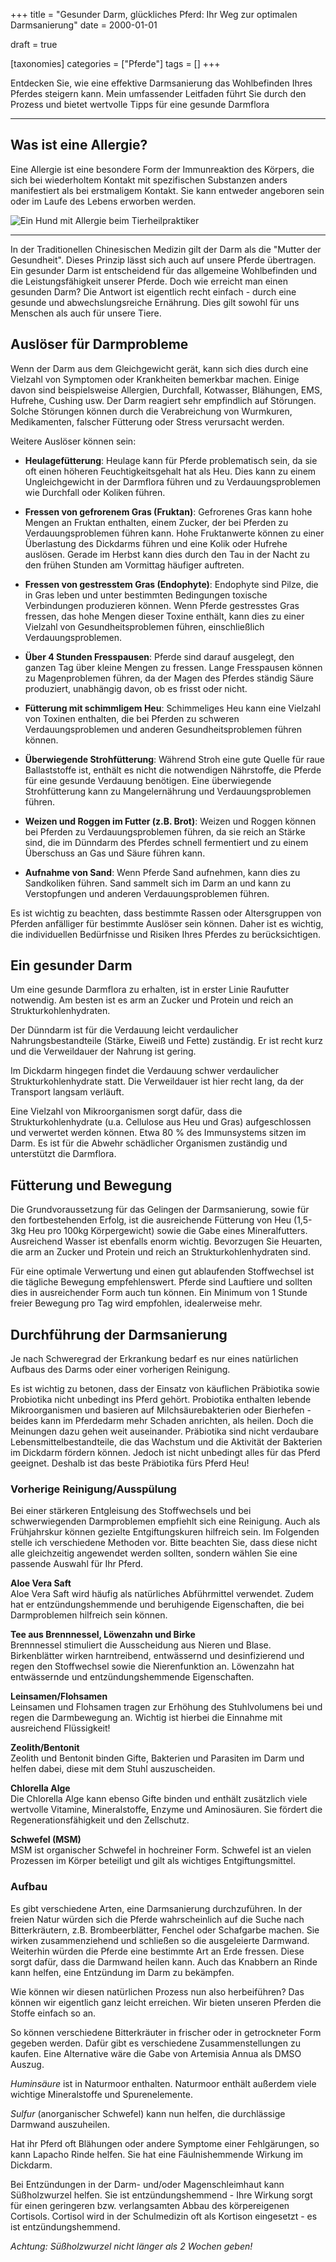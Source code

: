 +++
title = "Gesunder Darm, glückliches Pferd: Ihr Weg zur optimalen Darmsanierung"
date = 2000-01-01

draft = true

[taxonomies]
categories = ["Pferde"]
tags = []
+++

Entdecken Sie, wie eine effektive Darmsanierung das Wohlbefinden Ihres Pferdes steigern kann. Mein umfassender Leitfaden führt Sie durch den Prozess und bietet wertvolle Tipps für eine gesunde Darmflora

<!-- more -->

<div class="container marketing">
  <hr class="featurette-divider">
  <div class="row featurette">
    <div class="col-md-7 order-md-2">
      <h2 class="featurette-heading">Was ist eine Allergie?</h2>
      <p class="lead">Eine Allergie ist eine besondere Form der Immunreaktion des Körpers, die sich bei wiederholtem Kontakt mit spezifischen Substanzen anders manifestiert als bei erstmaligem Kontakt. Sie kann entweder angeboren sein oder im Laufe des Lebens erworben werden. </p>    
    </div>
    <div class="col-md-5">
        <picture>
            <source media="(max-width: 319px)" srcset="https://tierheilpraxis-jessican.de/img/blog/allergie_tiere_1_320.avif 304w" type="image/avif" sizes="95vw">
            <source media="(max-width: 319px)" srcset="https://tierheilpraxis-jessican.de/img/blog/allergie_tiere_1_320.webp 304w" type="image/webp" sizes="95vw">
            <source media="(max-width: 319px)" srcset="https://tierheilpraxis-jessican.de/img/blog/allergie_tiere_1_320.jpeg 304w" type="image/jpeg" sizes="95vw">
            <source media="(min-width: 320px) and (max-width: 639px)" srcset="https://tierheilpraxis-jessican.de/img/blog/allergie_tiere_1_640.avif 608w" type="image/avif" sizes="95vw">
            <source media="(min-width: 320px) and (max-width: 639px)" srcset="https://tierheilpraxis-jessican.de/img/blog/allergie_tiere_1_640.webp 608w" type="image/webp" sizes="95vw">
            <source media="(min-width: 320px) and (max-width: 639px)" srcset="https://tierheilpraxis-jessican.de/img/blog/allergie_tiere_1_640.jpeg 608w" type="image/jpeg" sizes="95vw">
            <source media="(min-width: 640px) and (max-width: 767px)" srcset="https://tierheilpraxis-jessican.de/img/blog/allergie_tiere_1_768.avif 729w" type="image/avif" sizes="95vw">
            <source media="(min-width: 640px) and (max-width: 767px)" srcset="https://tierheilpraxis-jessican.de/img/blog/allergie_tiere_1_768.webp 729w" type="image/webp" sizes="95vw">
            <source media="(min-width: 640px) and (max-width: 767px)" srcset="https://tierheilpraxis-jessican.de/img/blog/allergie_tiere_1_768.jpeg 729w" type="image/jpeg" sizes="95vw">
            <source media="(min-width: 768px)" srcset="https://tierheilpraxis-jessican.de/img/blog/allergie_tiere_1_1024.avif 972w" type="image/avif" sizes="95vw">
            <source media="(min-width: 768px)" srcset="https://tierheilpraxis-jessican.de/img/blog/allergie_tiere_1_1024.webp 972w" type="image/webp" sizes="95vw">
            <source media="(min-width: 768px)" srcset="https://tierheilpraxis-jessican.de/img/blog/allergie_tiere_1_1024.jpeg 972w" type="image/jpeg" sizes="95vw">
            <img src="https://tierheilpraxis-jessican.de/img/blog/allergie_tiere_1_1024.jpeg" alt="Ein Hund mit Allergie beim Tierheilpraktiker" title="Ein Hund mit Allergie beim Tierheilpraktiker"  loading="lazy" sizes="30vw"  class="featurette-image img-fluid mx-auto rounded-img" style="aspect-ratio: 1/1; object-fit: cover;">
        </picture>
    </div>
  </div>
  <hr class="featurette-divider">
</div>

In der Traditionellen Chinesischen Medizin gilt der Darm als die "Mutter der Gesundheit". Dieses Prinzip lässt sich auch auf unsere Pferde übertragen. Ein gesunder Darm ist entscheidend für das allgemeine Wohlbefinden und die Leistungsfähigkeit unserer Pferde. Doch wie erreicht man einen gesunden Darm? Die Antwort ist eigentlich recht einfach - durch eine gesunde und abwechslungsreiche Ernährung. Dies gilt sowohl für uns Menschen als auch für unsere Tiere.

## Auslöser für Darmprobleme

Wenn der Darm aus dem Gleichgewicht gerät, kann sich dies durch eine Vielzahl von Symptomen oder Krankheiten bemerkbar machen. Einige davon sind beispielsweise Allergien, Durchfall, Kotwasser, Blähungen, EMS, Hufrehe, Cushing usw. Der Darm reagiert sehr empfindlich auf Störungen. Solche Störungen können durch die Verabreichung von Wurmkuren, Medikamenten, falscher Fütterung oder Stress verursacht werden.

Weitere Auslöser können sein:

- **Heulagefütterung**: Heulage kann für Pferde problematisch sein, da sie oft einen höheren Feuchtigkeitsgehalt hat als Heu. Dies kann zu einem Ungleichgewicht in der Darmflora führen und zu Verdauungsproblemen wie Durchfall oder Koliken führen.

- **Fressen von gefrorenem Gras (Fruktan)**: Gefrorenes Gras kann hohe Mengen an Fruktan enthalten, einem Zucker, der bei Pferden zu Verdauungsproblemen führen kann. Hohe Fruktanwerte können zu einer Überlastung des Dickdarms führen und eine Kolik oder Hufrehe auslösen. Gerade im Herbst kann dies durch den Tau in der Nacht zu den frühen Stunden am Vormittag häufiger auftreten.

- **Fressen von gestresstem Gras (Endophyte)**: Endophyte sind Pilze, die in Gras leben und unter bestimmten Bedingungen toxische Verbindungen produzieren können. Wenn Pferde gestresstes Gras fressen, das hohe Mengen dieser Toxine enthält, kann dies zu einer Vielzahl von Gesundheitsproblemen führen, einschließlich Verdauungsproblemen.

- **Über 4 Stunden Fresspausen**: Pferde sind darauf ausgelegt, den ganzen Tag über kleine Mengen zu fressen. Lange Fresspausen können zu Magenproblemen führen, da der Magen des Pferdes ständig Säure produziert, unabhängig davon, ob es frisst oder nicht.

- **Fütterung mit schimmligem Heu**: Schimmeliges Heu kann eine Vielzahl von Toxinen enthalten, die bei Pferden zu schweren Verdauungsproblemen und anderen Gesundheitsproblemen führen können.

- **Überwiegende Strohfütterung**: Während Stroh eine gute Quelle für raue Ballaststoffe ist, enthält es nicht die notwendigen Nährstoffe, die Pferde für eine gesunde Verdauung benötigen. Eine überwiegende Strohfütterung kann zu Mangelernährung und Verdauungsproblemen führen.

- **Weizen und Roggen im Futter (z.B. Brot)**: Weizen und Roggen können bei Pferden zu Verdauungsproblemen führen, da sie reich an Stärke sind, die im Dünndarm des Pferdes schnell fermentiert und zu einem Überschuss an Gas und Säure führen kann.

- **Aufnahme von Sand**: Wenn Pferde Sand aufnehmen, kann dies zu Sandkoliken führen. Sand sammelt sich im Darm an und kann zu Verstopfungen und anderen Verdauungsproblemen führen.

Es ist wichtig zu beachten, dass bestimmte Rassen oder Altersgruppen von Pferden anfälliger für bestimmte Auslöser sein können. Daher ist es wichtig, die individuellen Bedürfnisse und Risiken Ihres Pferdes zu berücksichtigen.

## Ein gesunder Darm

Um eine gesunde Darmflora zu erhalten, ist in erster Linie Raufutter notwendig. Am besten ist es arm an Zucker und Protein und reich an Strukturkohlenhydraten.

Der Dünndarm ist für die Verdauung leicht verdaulicher Nahrungsbestandteile (Stärke, Eiweiß und Fette) zuständig. Er ist recht kurz und die Verweildauer der Nahrung ist gering.

Im Dickdarm hingegen findet die Verdauung schwer verdaulicher Strukturkohlenhydrate statt. Die Verweildauer ist hier recht lang, da der Transport langsam verläuft.

Eine Vielzahl von Mikroorganismen sorgt dafür, dass die Strukturkohlenhydrate (u.a. Cellulose aus Heu und Gras) aufgeschlossen und verwertet werden können. Etwa 80 % des Immunsystems sitzen im Darm. Es ist für die Abwehr schädlicher Organismen zuständig und unterstützt die Darmflora.

## Fütterung und Bewegung

Die Grundvoraussetzung für das Gelingen der Darmsanierung, sowie für den fortbestehenden Erfolg, ist die ausreichende Fütterung von Heu (1,5-3kg Heu pro 100kg Körpergewicht) sowie die Gabe eines Mineralfutters. Ausreichend Wasser ist ebenfalls enorm wichtig. Bevorzugen Sie Heuarten, die arm an Zucker und Protein und reich an Strukturkohlenhydraten sind.

Für eine optimale Verwertung und einen gut ablaufenden Stoffwechsel ist die tägliche Bewegung empfehlenswert. Pferde sind Lauftiere und sollten dies in ausreichender Form auch tun können. Ein Minimum von 1 Stunde freier Bewegung pro Tag wird empfohlen, idealerweise mehr.

## Durchführung der Darmsanierung

Je nach Schweregrad der Erkrankung bedarf es nur eines natürlichen Aufbaus des Darms oder einer vorherigen Reinigung.

Es ist wichtig zu betonen, dass der Einsatz von käuflichen Präbiotika sowie Probiotika nicht unbedingt ins Pferd gehört. Probiotika enthalten lebende Mikroorganismen und basieren auf Milchsäurebakterien oder Bierhefen - beides kann im Pferdedarm mehr Schaden anrichten, als heilen. Doch die Meinungen dazu gehen weit auseinander. Präbiotika sind nicht verdaubare Lebensmittelbestandteile, die das Wachstum und die Aktivität der Bakterien im Dickdarm fördern können. Jedoch ist nicht unbedingt alles für das Pferd geeignet. Deshalb ist das beste Präbiotika fürs Pferd Heu!

### Vorherige Reinigung/Ausspülung

Bei einer stärkeren Entgleisung des Stoffwechsels und bei schwerwiegenden Darmproblemen empfiehlt sich eine Reinigung. Auch als Frühjahrskur können gezielte Entgiftungskuren hilfreich sein. Im Folgenden stelle ich verschiedene Methoden vor. Bitte beachten Sie, dass diese nicht alle gleichzeitig angewendet werden sollten, sondern wählen Sie eine passende Auswahl für Ihr Pferd.

**Aloe Vera Saft**  
Aloe Vera Saft wird häufig als natürliches Abführmittel verwendet. Zudem hat er entzündungshemmende und beruhigende Eigenschaften, die bei Darmproblemen hilfreich sein können.

**Tee aus Brennnessel, Löwenzahn und Birke**  
Brennnessel stimuliert die Ausscheidung aus Nieren und Blase. Birkenblätter wirken harntreibend, entwässernd und desinfizierend und regen den Stoffwechsel sowie die Nierenfunktion an. Löwenzahn hat entwässernde und entzündungshemmende Eigenschaften.

**Leinsamen/Flohsamen**  
Leinsamen und Flohsamen tragen zur Erhöhung des Stuhlvolumens bei und regen die Darmbewegung an. Wichtig ist hierbei die Einnahme mit ausreichend Flüssigkeit!

**Zeolith/Bentonit**  
Zeolith und Bentonit binden Gifte, Bakterien und Parasiten im Darm und helfen dabei, diese mit dem Stuhl auszuscheiden.

**Chlorella Alge**  
Die Chlorella Alge kann ebenso Gifte binden und enthält zusätzlich viele wertvolle Vitamine, Mineralstoffe, Enzyme und Aminosäuren. Sie fördert die Regenerationsfähigkeit und den Zellschutz.

**Schwefel (MSM)**  
MSM ist organischer Schwefel in hochreiner Form. Schwefel ist an vielen Prozessen im Körper beteiligt und gilt als wichtiges Entgiftungsmittel.

### Aufbau

Es gibt verschiedene Arten, eine Darmsanierung durchzuführen. In der freien Natur würden sich die Pferde wahrscheinlich auf die Suche nach Bitterkräutern, z.B. Brombeerblätter, Fenchel oder Schafgarbe machen. Sie wirken zusammenziehend und schließen so die ausgeleierte Darmwand. Weiterhin würden die Pferde eine bestimmte Art an Erde fressen. Diese sorgt dafür, dass die Darmwand heilen kann. Auch das Knabbern an Rinde kann helfen, eine Entzündung im Darm zu bekämpfen.

Wie können wir diesen natürlichen Prozess nun also herbeiführen? Das können wir eigentlich ganz leicht erreichen. Wir bieten unseren Pferden die Stoffe einfach so an.

So können verschiedene Bitterkräuter in frischer oder in getrockneter Form gegeben werden. Dafür gibt es verschiedene Zusammenstellungen zu kaufen. Eine Alternative wäre die Gabe von Artemisia Annua als DMSO Auszug.

*Huminsäure* ist in Naturmoor enthalten. Naturmoor enthält außerdem viele wichtige Mineralstoffe und Spurenelemente.

*Sulfur* (anorganischer Schwefel) kann nun helfen, die durchlässige Darmwand auszuheilen.

Hat ihr Pferd oft Blähungen oder andere Symptome einer Fehlgärungen, so kann Lapacho Rinde helfen. Sie hat eine Fäulnishemmende Wirkung im Dickdarm.

Bei Entzündungen in der Darm- und/oder Magenschleimhaut kann Süßholzwurzel helfen. Sie ist entzündungshemmend - Ihre Wirkung sorgt für einen geringeren bzw. verlangsamten Abbau des körpereigenen Cortisols. Cortisol wird in der Schulmedizin oft als Kortison eingesetzt - es ist entzündungshemmend.

*Achtung: Süßholzwurzel nicht länger als 2 Wochen geben!*